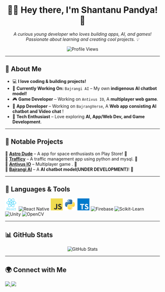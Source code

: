 <h1 align="center">👨‍💻 Hey there, I'm Shantanu Pandya! 🚀</h1>

<p align="center">
  <i>A curious young developer who loves building apps, AI, and games! Passionate about learning and creating cool projects. 💡</i>
</p>

<p align="center">
  <img src="https://komarev.com/ghpvc/?username=programmer-develops&label=Profile%20views&color=0e75b6&style=flat" alt="Profile Views" />
</p>

---

## 🚀 About Me  
- 💻 **I love coding & building projects!**  
- 🧠 **Currently Working On:** `Bajrangi AI` – My own **indigenous AI chatbot model!**  
- 🎮 **Game Developer** – Working on `Antivus IO`, A **multiplayer web game**.  
- 📱 **App Developer** – Working on `BajrangVerse`, A **Web app consisting AI chatbot and Video chat** !  
- 🚀 **Tech Enthusiast** – Love exploring **AI, App/Web Dev, and Game Development**.  

---

## 🌟 Notable Projects  
📌 **[Astro Dude](https://github.com/Programmer-Develops/astro-dude)** – A app for space enthusiasts on Play Store! 🚀  
📌 **[Trafficy](https://github.com/Programmer-Develops/trafficy)** – A traffic management app using python and mysql. 🚦  
📌 **[Antivus IO](https://github.com/Programmer-Develops/ants-io)** – Multiplayer game . 🐜  
📌 **[Bajrangi AI](https://github.com/Programmer-Develops/bajrangi-ai)** – A **AI chatbot model(UNDER DEVELOPMENT)**! 🤖  

---

## 🔧 Languages & Tools  

<p align="left">
  <img src="https://raw.githubusercontent.com/devicons/devicon/master/icons/react/react-original-wordmark.svg" alt="React" width="40" height="40"/>
  <img src="https://reactnative.dev/img/header_logo.svg" alt="React Native" width="40" height="40"/>
  <img src="https://raw.githubusercontent.com/devicons/devicon/master/icons/javascript/javascript-original.svg" alt="JavaScript" width="40" height="40"/>
  <img src="https://raw.githubusercontent.com/devicons/devicon/master/icons/python/python-original.svg" alt="Python" width="40" height="40"/>
  <img src="https://raw.githubusercontent.com/devicons/devicon/master/icons/typescript/typescript-original.svg" alt="TypeScript" width="40" height="40"/>
  <img src="https://www.vectorlogo.zone/logos/firebase/firebase-icon.svg" alt="Firebase" width="40" height="40"/>
  <img src="https://upload.wikimedia.org/wikipedia/commons/0/05/Scikit_learn_logo_small.svg" alt="Scikit-Learn" width="40" height="40"/>
  <img src="https://www.vectorlogo.zone/logos/unity3d/unity3d-icon.svg" alt="Unity" width="40" height="40"/>
  <img src="https://www.vectorlogo.zone/logos/opencv/opencv-icon.svg" alt="OpenCV" width="40" height="40"/>
</p>

---

## 📊 GitHub Stats  

<p align="center">
  <img src="https://github-readme-stats.vercel.app/api?username=programmer-develops&show_icons=true&theme=radical" width="48%" alt="GitHub Stats"/>
</p>

---

## 🌍 Connect with Me  

<p align="left">
  <a href="https://www.youtube.com/@ProgrammerDevelops" target="blank">
    <img src="https://img.shields.io/badge/YouTube-FF0000?style=for-the-badge&logo=youtube&logoColor=white"/>
  </a>
  <a href="https://discord.gg/Jzk2QEVpDn" target="blank">
    <img src="https://img.shields.io/badge/Discord-7289DA?style=for-the-badge&logo=discord&logoColor=white"/>
  </a>
</p>
